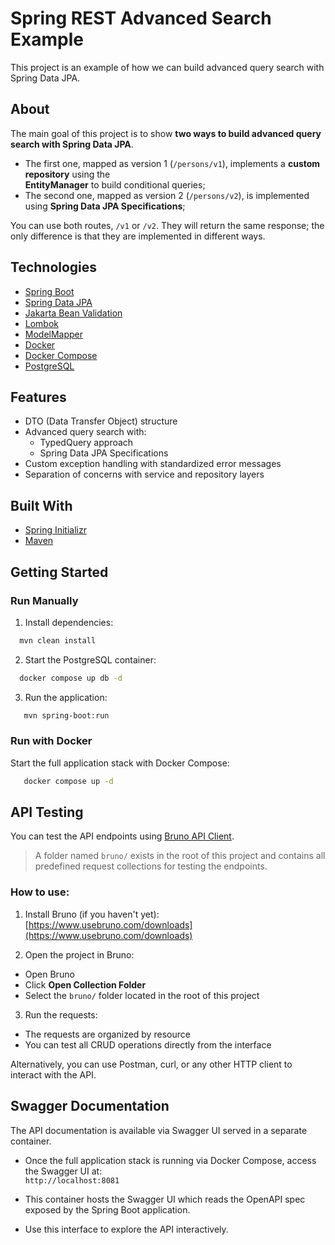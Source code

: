 # Spring REST Advanced Search Example

This project is an example of how we can build advanced query search with Spring Data JPA.

## About

The main goal of this project is to show **two ways to build advanced query search with Spring Data JPA**.

- The first one, mapped as version 1 (`/persons/v1`), implements a **custom repository** using the  
  **EntityManager** to build conditional queries;
- The second one, mapped as version 2 (`/persons/v2`), is implemented using **Spring Data JPA Specifications**;

You can use both routes, `/v1` or `/v2`. They will return the same response; the only difference is that they are
implemented in different ways.

## Technologies

- [Spring Boot](https://spring.io/projects/spring-boot)
- [Spring Data JPA](https://spring.io/projects/spring-data-jpa)
- [Jakarta Bean Validation](https://beanvalidation.org/)
- [Lombok](https://projectlombok.org/)
- [ModelMapper](http://modelmapper.org/)
- [Docker](https://docs.docker.com/get-started/)
- [Docker Compose](https://docs.docker.com/compose/)
- [PostgreSQL](https://www.postgresql.org/)

## Features

- DTO (Data Transfer Object) structure
- Advanced query search with:
    - TypedQuery approach
    - Spring Data JPA Specifications
- Custom exception handling with standardized error messages
- Separation of concerns with service and repository layers

## Built With

- [Spring Initializr](https://start.spring.io/)
- [Maven](https://maven.apache.org/)

## Getting Started

### Run Manually

1. Install dependencies:

```bash
  mvn clean install
```

2. Start the PostgreSQL container:

```bash
  docker compose up db -d
```

3. Run the application:

```bash
   mvn spring-boot:run
```

### Run with Docker

Start the full application stack with Docker Compose:

```bash
   docker compose up -d
```

## API Testing

You can test the API endpoints using [Bruno API Client](https://www.usebruno.com/).

> A folder named `bruno/` exists in the root of this project and contains all predefined request collections for testing
> the endpoints.

### How to use:

1. Install Bruno (if you haven't yet):  
   [https://www.usebruno.com/downloads](https://www.usebruno.com/downloads)

2. Open the project in Bruno:

- Open Bruno
- Click **Open Collection Folder**
- Select the `bruno/` folder located in the root of this project

3. Run the requests:

- The requests are organized by resource
- You can test all CRUD operations directly from the interface

Alternatively, you can use Postman, curl, or any other HTTP client to interact with the API.

## Swagger Documentation

The API documentation is available via Swagger UI served in a separate container.

- Once the full application stack is running via Docker Compose, access the Swagger UI at:  
  `http://localhost:8081`

- This container hosts the Swagger UI which reads the OpenAPI spec exposed by the Spring Boot application.

- Use this interface to explore the API interactively.
